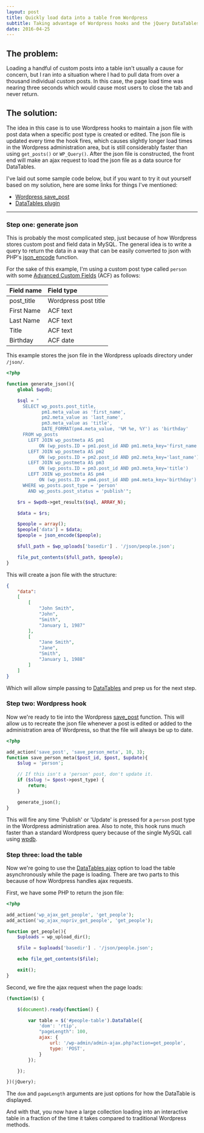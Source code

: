 ```yaml
---
layout: post
title: Quickly load data into a table from Wordpress
subtitle: Taking advantage of Wordpress hooks and the jQuery DataTables plugin
date: 2016-04-25
---
```

## The problem:

Loading a handful of custom posts into a table isn't usually a cause for concern, but I ran into a situation where I had to pull data from over a thousand individual custom posts. In this case, the page load time was nearing three seconds which would cause most users to close the tab and never return.

## The solution:

The idea in this case is to use Wordpress hooks to maintain a json file with post data when a specific post type is created or edited. The json file is updated every time the hook fires, which causes slightly longer load times in the Wordpress administration area, but is still considerably faster than using `get_posts()` or `WP_Query()`. After the json file is constructed, the front end will make an ajax request to load the json file as a data source for DataTables.

I've laid out some sample code below, but if you want to try it out yourself based on my solution, here are some links for things I've mentioned:

- [Wordpress save_post](https://codex.wordpress.org/Plugin_API/Action_Reference/save_post)
- [DataTables plugin](https://www.datatables.net/)

***

### Step one: generate json

This is probably the most complicated step, just because of how Wordpress stores custom post and field data in MySQL. The general idea is to write a query to return the data in a way that can be easily converted to json with PHP's [json_encode](http://php.net/manual/en/function.json-encode.php) function.

For the sake of this example, I'm using a custom post type called `person` with some [Advanced Custom Fields](https://www.advancedcustomfields.com/) (ACF) as follows:

| Field name | Field type |
| :------ |:--- |
| post_title | Wordpress post title |
| First Name | ACF text |
| Last Name | ACF text |
| Title | ACF text |
| Birthday | ACF date |  

This example stores the json file in the Wordpress uploads directory under `/json/`.

```php
<?php

function generate_json(){
    global $wpdb;

    $sql = "
      SELECT wp_posts.post_title,
             pm1.meta_value as 'first_name',
             pm2.meta_value as 'last_name',
             pm3.meta_value as 'title',
             DATE_FORMAT(pm4.meta_value, '%M %e, %Y') as 'birthday'
      FROM wp_posts
        LEFT JOIN wp_postmeta AS pm1
            ON (wp_posts.ID = pm1.post_id AND pm1.meta_key='first_name')
        LEFT JOIN wp_postmeta AS pm2
            ON (wp_posts.ID = pm2.post_id AND pm2.meta_key='last_name')
        LEFT JOIN wp_postmeta AS pm3
            ON (wp_posts.ID = pm3.post_id AND pm3.meta_key='title')
        LEFT JOIN wp_postmeta AS pm4
            ON (wp_posts.ID = pm4.post_id AND pm4.meta_key='birthday')  
      WHERE wp_posts.post_type = 'person'
        AND wp_posts.post_status = 'publish'";

    $rs = $wpdb->get_results($sql, ARRAY_N);

    $data = $rs;

    $people = array();
    $people['data'] = $data;
    $people = json_encode($people);

    $full_path = $wp_uploads['basedir'] . '/json/people.json';

    file_put_contents($full_path, $people);
}
```

This will create a json file with the structure:

```json
{
    "data":
    [
        [
            "John Smith",
            "John",
            "Smith",
            "January 1, 1987"
        ],
        [
            "Jane Smith",
            "Jane",
            "Smith",
            "January 1, 1988"
        ]
    ]
}
```

Which will allow simple passing to [DataTables](https://www.datatables.net/) and prep us for the next step.

### Step two: Wordpress hook

Now we're ready to tie into the Wordpress [save_post](https://codex.wordpress.org/Plugin_API/Action_Reference/save_post) function. This will allow us to recreate the json file whenever a post is edited or added to the administration area of Wordpress, so that the file will always be up to date.

```php
<?php

add_action('save_post', 'save_person_meta', 10, 3);
function save_person_meta($post_id, $post, $update){
	$slug = 'person';

    // If this isn't a 'person' post, don't update it.
    if ($slug != $post->post_type) {
        return;
    }

    generate_json();
}
```

This will fire any time 'Publish' or 'Update' is pressed for a `person` post type in the Wordpress administration area. Also to note, this hook runs much faster than a standard Wordpress query because of the single MySQL call using [wpdb](https://codex.wordpress.org/Class_Reference/wpdb).

### Step three: load the table

Now we're going to use the [DataTables ajax](https://www.datatables.net/examples/data_sources/ajax.html) option to load the table asynchronously while the page is loading. There are two parts to this because of how Wordpress handles ajax requests.

First, we have some PHP to return the json file:

```php
<?php

add_action('wp_ajax_get_people', 'get_people');
add_action('wp_ajax_nopriv_get_people', 'get_people');

function get_people(){
    $uploads = wp_upload_dir();

    $file = $uploads['basedir'] . '/json/people.json';

    echo file_get_contents($file);

    exit();
}
```

Second, we fire the ajax request when the page loads:

```javascript
(function($) {

    $(document).ready(function() {

    	var table = $('#people-table').DataTable({
    		'dom': 'rtip',
            "pageLength": 100,
            ajax: {
                url: '/wp-admin/admin-ajax.php?action=get_people',
                type: 'POST',
            }
    	});

    });

})(jQuery);
```

The `dom` and `pageLength` arguments are just options for how the DataTable is displayed.

And with that, you now have a large collection loading into an interactive table in a fraction of the time it takes compared to traditional Wordpress methods.
